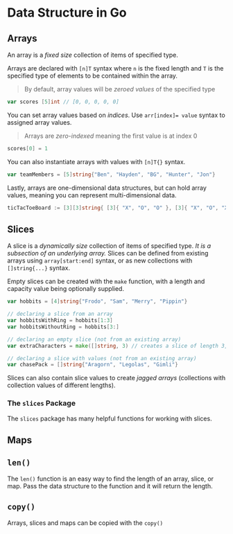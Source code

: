 # Data Structure in Go

## Arrays

An array is a _fixed size_ collection of items of specified type.

Arrays are declared with `[n]T` syntax where `n` is the fixed length and `T` is the specified type of elements to be contained within the array.

> By default, array values will be _zeroed values_ of the specified type

```go
var scores [5]int // [0, 0, 0, 0, 0]
```

You can set array values based on _indices_. Use `arr[index]= value` syntax to assigned array values.

> Arrays are _zero-indexed_ meaning the first value is at index 0

```go
scores[0] = 1
```

You can also instantiate arrays with values with `[n]T{}` syntax.

```go
var teamMembers = [5]string{"Ben", "Hayden", "BG", "Hunter", "Jon"}
```

Lastly, arrays are one-dimensional data structures, but can hold array values, meaning you can represent multi-dimensional data.

```go
ticTacToeBoard := [3][3]string{ [3]{ "X", "O", "O" }, [3]{ "X", "O", "X" }, [3]{ "O", "X", "X" } }
```

## Slices

A slice is a _dynamically size_ collection of items of specified type. _It is a subsection of an underlying array._ Slices can be defined from existing arrays using `array[start:end]` syntax, or as new collections with `[]string{...}` syntax.

Empty slices can be created with the `make` function, with a length and capacity value being optionally supplied.

```go
var hobbits = [4]string{"Frodo", "Sam", "Merry", "Pippin"}

// declaring a slice from an array
var hobbitsWithRing = hobbits[1:3]
var hobbitsWithoutRing = hobbits[3:]

// declaring an empty slice (not from an existing array)
var extraCharacters = make([]string, 3) // creates a slice of length 3, capacity 3

// declaring a slice with values (not from an existing array)
var chasePack = []string{"Aragorn", "Legolas", "Gimli"}
```

Slices can also contain slice values to create _jagged arrays_ (collections with collection values of different lengths).

### The `slices` Package

The `slices` package has many helpful functions for working with slices.

## Maps

## `len()`

The `len()` function is an easy way to find the length of an array, slice, or map. Pass the data structure to the function and it will return the length.

## `copy()`

Arrays, slices and maps can be copied with the `copy()`
